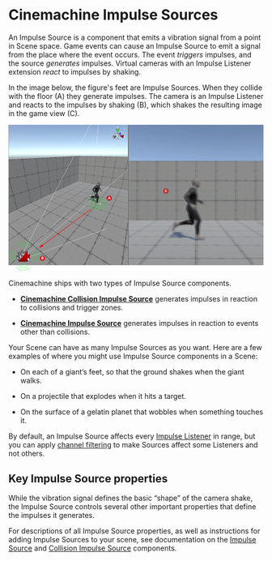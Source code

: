# Cinemachine Impulse Sources

An Impulse Source is a component that emits a vibration signal from a point in Scene space. Game events can cause an Impulse Source to emit a signal from the place where the event occurs. The event _triggers_ impulses, and the source _generates_ impulses. Virtual cameras with an Impulse Listener extension _react_ to impulses by shaking.

In the image below, the figure's feet are Impulse Sources. When they collide with the floor (A) they generate impulses. The camera is an Impulse Listener and reacts to the impulses by shaking (B), which shakes the resulting image in the game view (C). 

![In this Scene, the figure's feet are Impulse Sources. When they collide with the floor (A) they generate impulses. The camera is an Impulse Listener and reacts to the impulses by shaking (B), which shakes the resulting image in the game view (C). ](images/ImpulseOverview.png)

Cinemachine ships with two types of Impulse Source components.

- **[Cinemachine Collision Impulse Source](CinemachineCollisionImpulseSource.md)** generates impulses in reaction to collisions and trigger zones.

- **[Cinemachine Impulse Source](CinemachineImpulseSource.md)** generates impulses in reaction to events other than collisions.  

Your Scene can have as many Impulse Sources as you want. Here are a few examples of where you might use Impulse Source components in a Scene:

- On each of a giant’s feet, so that the ground shakes when the giant walks.

- On a projectile that explodes when it hits a target.

- On the surface of a gelatin planet that wobbles when something touches it.

By default, an Impulse Source affects every [Impulse Listener](CinemachineImpulseListener.md) in range, but you can apply [channel filtering](CinemachineImpulseFiltering.md#ChannelFiltering) to make Sources affect some Listeners and not others. 

## Key Impulse Source properties

While the vibration signal defines the basic “shape” of the camera shake, the Impulse Source controls several other important properties that define the impulses it generates.

For descriptions of all Impulse Source properties, as well as instructions for adding Impulse Sources to your scene, see documentation on the [Impulse Source](CinemachineImpulseSource.md) and [Collision Impulse Source](CinemachineCollisionImpulseSource.md) components.
